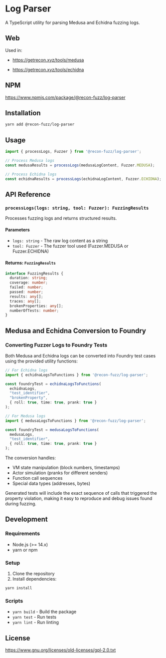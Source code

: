 # Log Parser

A TypeScript utility for parsing Medusa and Echidna fuzzing logs.

## Web

Used in:

- https://getrecon.xyz/tools/medusa

- https://getrecon.xyz/tools/echidna

## NPM

https://www.npmjs.com/package/@recon-fuzz/log-parser

## Installation

```bash
yarn add @recon-fuzz/log-parser
```


## Usage

```typescript
import { processLogs, Fuzzer } from '@recon-fuzz/log-parser';

// Process Medusa logs
const medusaResults = processLogs(medusaLogContent, Fuzzer.MEDUSA);

// Process Echidna logs
const echidnaResults = processLogs(echidnaLogContent, Fuzzer.ECHIDNA);
```

## API Reference

### `processLogs(logs: string, tool: Fuzzer): FuzzingResults`

Processes fuzzing logs and returns structured results.

#### Parameters
- `logs: string` - The raw log content as a string
- `tool: Fuzzer` - The fuzzer tool used (Fuzzer.MEDUSA or Fuzzer.ECHIDNA)

#### Returns: `FuzzingResults`
```typescript
interface FuzzingResults {
  duration: string;
  coverage: number;
  failed: number;
  passed: number;
  results: any[];
  traces: any[];
  brokenProperties: any[];
  numberOfTests: number;
}
```

## Medusa and Echidna Conversion to Foundry

### Converting Fuzzer Logs to Foundry Tests

Both Medusa and Echidna logs can be converted into Foundry test cases using the provided utility functions:

```typescript
// For Echidna logs
import { echidnaLogsToFunctions } from '@recon-fuzz/log-parser';

const foundryTest = echidnaLogsToFunctions(
  echidnaLogs,
  "test_identifier",
  "brokenProperty",
  { roll: true, time: true, prank: true }
);

// For Medusa logs
import { medusaLogsToFunctions } from '@recon-fuzz/log-parser';

const foundryTest = medusaLogsToFunctions(
  medusaLogs,
  "test_identifier",
  { roll: true, time: true, prank: true }
);
```

The conversion handles:
- VM state manipulation (block numbers, timestamps)
- Actor simulation (pranks for different senders)
- Function call sequences
- Special data types (addresses, bytes)

Generated tests will include the exact sequence of calls that triggered the property violation, making it easy to reproduce and debug issues found during fuzzing. 

## Development

### Requirements

- Node.js (>= 14.x)
- yarn or npm

### Setup

1. Clone the repository
2. Install dependencies:
```bash
yarn install
```

### Scripts

- `yarn build` - Build the package
- `yarn test` - Run tests
- `yarn lint` - Run linting

## License

https://www.gnu.org/licenses/old-licenses/gpl-2.0.txt
